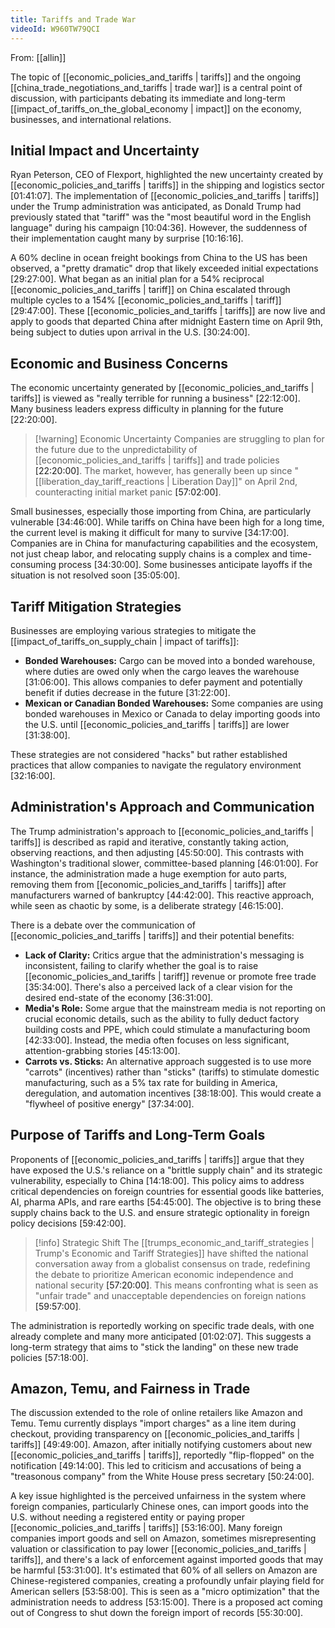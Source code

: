 ```yaml
---
title: Tariffs and Trade War
videoId: W960TW79QCI
---
```


From: [[allin]] <br/> 

The topic of [[economic_policies_and_tariffs | tariffs]] and the ongoing [[china_trade_negotiations_and_tariffs | trade war]] is a central point of discussion, with participants debating its immediate and long-term [[impact_of_tariffs_on_the_global_economy | impact]] on the economy, businesses, and international relations.

## Initial Impact and Uncertainty
Ryan Peterson, CEO of Flexport, highlighted the new uncertainty created by [[economic_policies_and_tariffs | tariffs]] in the shipping and logistics sector <a class="yt-timestamp" data-t="01:41:07">[01:41:07]</a>. The implementation of [[economic_policies_and_tariffs | tariffs]] under the Trump administration was anticipated, as Donald Trump had previously stated that "tariff" was the "most beautiful word in the English language" during his campaign <a class="yt-timestamp" data-t="10:04:36">[10:04:36]</a>. However, the suddenness of their implementation caught many by surprise <a class="yt-timestamp" data-t="10:16:16">[10:16:16]</a>.

A 60% decline in ocean freight bookings from China to the US has been observed, a "pretty dramatic" drop that likely exceeded initial expectations <a class="yt-timestamp" data-t="29:27:00">[29:27:00]</a>. What began as an initial plan for a 54% reciprocal [[economic_policies_and_tariffs | tariff]] on China escalated through multiple cycles to a 154% [[economic_policies_and_tariffs | tariff]] <a class="yt-timestamp" data-t="29:47:00">[29:47:00]</a>. These [[economic_policies_and_tariffs | tariffs]] are now live and apply to goods that departed China after midnight Eastern time on April 9th, being subject to duties upon arrival in the U.S. <a class="yt-timestamp" data-t="30:24:00">[30:24:00]</a>.

## Economic and Business Concerns
The economic uncertainty generated by [[economic_policies_and_tariffs | tariffs]] is viewed as "really terrible for running a business" <a class="yt-timestamp" data-t="22:12:00">[22:12:00]</a>. Many business leaders express difficulty in planning for the future <a class="yt-timestamp" data-t="22:20:00">[22:20:00]</a>.

> [!warning] Economic Uncertainty
> Companies are struggling to plan for the future due to the unpredictability of [[economic_policies_and_tariffs | tariffs]] and trade policies <a class="yt-timestamp" data-t="22:20:00">[22:20:00]</a>. The market, however, has generally been up since "[[liberation_day_tariff_reactions | Liberation Day]]" on April 2nd, counteracting initial market panic <a class="yt-timestamp" data-t="57:02:00">[57:02:00]</a>.

Small businesses, especially those importing from China, are particularly vulnerable <a class="yt-timestamp" data-t="34:46:00">[34:46:00]</a>. While tariffs on China have been high for a long time, the current level is making it difficult for many to survive <a class="yt-timestamp" data-t="34:17:00">[34:17:00]</a>. Companies are in China for manufacturing capabilities and the ecosystem, not just cheap labor, and relocating supply chains is a complex and time-consuming process <a class="yt-timestamp" data-t="34:30:00">[34:30:00]</a>. Some businesses anticipate layoffs if the situation is not resolved soon <a class="yt-timestamp" data-t="35:05:00">[35:05:00]</a>.

## Tariff Mitigation Strategies
Businesses are employing various strategies to mitigate the [[impact_of_tariffs_on_supply_chain | impact of tariffs]]:
*   **Bonded Warehouses:** Cargo can be moved into a bonded warehouse, where duties are owed only when the cargo leaves the warehouse <a class="yt-timestamp" data-t="31:06:00">[31:06:00]</a>. This allows companies to defer payment and potentially benefit if duties decrease in the future <a class="yt-timestamp" data-t="31:22:00">[31:22:00]</a>.
*   **Mexican or Canadian Bonded Warehouses:** Some companies are using bonded warehouses in Mexico or Canada to delay importing goods into the U.S. until [[economic_policies_and_tariffs | tariffs]] are lower <a class="yt-timestamp" data-t="31:38:00">[31:38:00]</a>.

These strategies are not considered "hacks" but rather established practices that allow companies to navigate the regulatory environment <a class="yt-timestamp" data-t="32:16:00">[32:16:00]</a>.

## Administration's Approach and Communication
The Trump administration's approach to [[economic_policies_and_tariffs | tariffs]] is described as rapid and iterative, constantly taking action, observing reactions, and then adjusting <a class="yt-timestamp" data-t="45:50:00">[45:50:00]</a>. This contrasts with Washington's traditional slower, committee-based planning <a class="yt-timestamp" data-t="46:01:00">[46:01:00]</a>. For instance, the administration made a huge exemption for auto parts, removing them from [[economic_policies_and_tariffs | tariffs]] after manufacturers warned of bankruptcy <a class="yt-timestamp" data-t="44:42:00">[44:42:00]</a>. This reactive approach, while seen as chaotic by some, is a deliberate strategy <a class="yt-timestamp" data-t="46:15:00">[46:15:00]</a>.

There is a debate over the communication of [[economic_policies_and_tariffs | tariffs]] and their potential benefits:
*   **Lack of Clarity:** Critics argue that the administration's messaging is inconsistent, failing to clarify whether the goal is to raise [[economic_policies_and_tariffs | tariff]] revenue or promote free trade <a class="yt-timestamp" data-t="35:34:00">[35:34:00]</a>. There's also a perceived lack of a clear vision for the desired end-state of the economy <a class="yt-timestamp" data-t="36:31:00">[36:31:00]</a>.
*   **Media's Role:** Some argue that the mainstream media is not reporting on crucial economic details, such as the ability to fully deduct factory building costs and PPE, which could stimulate a manufacturing boom <a class="yt-timestamp" data-t="42:33:00">[42:33:00]</a>. Instead, the media often focuses on less significant, attention-grabbing stories <a class="yt-timestamp" data-t="45:13:00">[45:13:00]</a>.
*   **Carrots vs. Sticks:** An alternative approach suggested is to use more "carrots" (incentives) rather than "sticks" (tariffs) to stimulate domestic manufacturing, such as a 5% tax rate for building in America, deregulation, and automation incentives <a class="yt-timestamp" data-t="38:18:00">[38:18:00]</a>. This would create a "flywheel of positive energy" <a class="yt-timestamp" data-t="37:34:00">[37:34:00]</a>.

## Purpose of Tariffs and Long-Term Goals
Proponents of [[economic_policies_and_tariffs | tariffs]] argue that they have exposed the U.S.'s reliance on a "brittle supply chain" and its strategic vulnerability, especially to China <a class="yt-timestamp" data-t="14:18:00">[14:18:00]</a>. This policy aims to address critical dependencies on foreign countries for essential goods like batteries, AI, pharma APIs, and rare earths <a class="yt-timestamp" data-t="54:45:00">[54:45:00]</a>. The objective is to bring these supply chains back to the U.S. and ensure strategic optionality in foreign policy decisions <a class="yt-timestamp" data-t="59:42:00">[59:42:00]</a>.

> [!info] Strategic Shift
> The [[trumps_economic_and_tariff_strategies | Trump's Economic and Tariff Strategies]] have shifted the national conversation away from a globalist consensus on trade, redefining the debate to prioritize American economic independence and national security <a class="yt-timestamp" data-t="57:20:00">[57:20:00]</a>. This means confronting what is seen as "unfair trade" and unacceptable dependencies on foreign nations <a class="yt-timestamp" data-t="59:57:00">[59:57:00]</a>.

The administration is reportedly working on specific trade deals, with one already complete and many more anticipated <a class="yt-timestamp" data-t="01:02:07">[01:02:07]</a>. This suggests a long-term strategy that aims to "stick the landing" on these new trade policies <a class="yt-timestamp" data-t="57:18:00">[57:18:00]</a>.

## Amazon, Temu, and Fairness in Trade
The discussion extended to the role of online retailers like Amazon and Temu. Temu currently displays "import charges" as a line item during checkout, providing transparency on [[economic_policies_and_tariffs | tariffs]] <a class="yt-timestamp" data-t="49:49:00">[49:49:00]</a>. Amazon, after initially notifying customers about new [[economic_policies_and_tariffs | tariffs]], reportedly "flip-flopped" on the notification <a class="yt-timestamp" data-t="49:14:00">[49:14:00]</a>. This led to criticism and accusations of being a "treasonous company" from the White House press secretary <a class="yt-timestamp" data-t="50:24:00">[50:24:00]</a>.

A key issue highlighted is the perceived unfairness in the system where foreign companies, particularly Chinese ones, can import goods into the U.S. without needing a registered entity or paying proper [[economic_policies_and_tariffs | tariffs]] <a class="yt-timestamp" data-t="53:16:00">[53:16:00]</a>. Many foreign companies import goods and sell on Amazon, sometimes misrepresenting valuation or classification to pay lower [[economic_policies_and_tariffs | tariffs]], and there's a lack of enforcement against imported goods that may be harmful <a class="yt-timestamp" data-t="53:31:00">[53:31:00]</a>. It's estimated that 60% of all sellers on Amazon are Chinese-registered companies, creating a profoundly unfair playing field for American sellers <a class="yt-timestamp" data-t="53:58:00">[53:58:00]</a>. This is seen as a "micro optimization" that the administration needs to address <a class="yt-timestamp" data-t="53:15:00">[53:15:00]</a>. There is a proposed act coming out of Congress to shut down the foreign import of records <a class="yt-timestamp" data-t="55:30:00">[55:30:00]</a>.